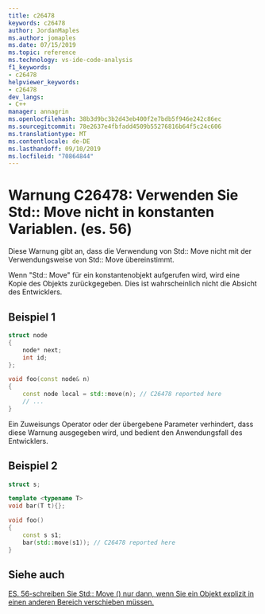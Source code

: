 ```yaml
---
title: c26478
keywords: c26478
author: JordanMaples
ms.author: jomaples
ms.date: 07/15/2019
ms.topic: reference
ms.technology: vs-ide-code-analysis
f1_keywords:
- c26478
helpviewer_keywords:
- c26478
dev_langs:
- C++
manager: annagrin
ms.openlocfilehash: 38b3d9bc3b2d43eb400f2e7bdb5f946e242c86ec
ms.sourcegitcommit: 78e2637e4fbfadd4509b55276816b64f5c24c606
ms.translationtype: MT
ms.contentlocale: de-DE
ms.lasthandoff: 09/10/2019
ms.locfileid: "70864844"
---
```

# <a name="warning-c26478-dont-use-stdmove-on-constant-variables-es56"></a>Warnung C26478: Verwenden Sie Std:: Move nicht in konstanten Variablen. (es. 56)

Diese Warnung gibt an, dass die Verwendung von Std:: Move nicht mit der Verwendungsweise von Std:: Move übereinstimmt.

Wenn "Std:: Move" für ein konstantenobjekt aufgerufen wird, wird eine Kopie des Objekts zurückgegeben. Dies ist wahrscheinlich nicht die Absicht des Entwicklers.

## <a name="example-1"></a>Beispiel 1

```cpp
struct node
{
    node* next;
    int id;
};

void foo(const node& n)
{
    const node local = std::move(n); // C26478 reported here
    // ...
}
```

Ein Zuweisungs Operator oder der übergebene Parameter verhindert, dass diese Warnung ausgegeben wird, und bedient den Anwendungsfall des Entwicklers.

## <a name="example-2"></a>Beispiel 2

```cpp
struct s;

template <typename T>
void bar(T t){};

void foo()
{
    const s s1;
    bar(std::move(s1)); // C26478 reported here
}
```

## <a name="see-also"></a>Siehe auch
[ES. 56-schreiben Sie Std:: Move () nur dann, wenn Sie ein Objekt explizit in einen anderen Bereich verschieben müssen.](https://github.com/isocpp/CppCoreGuidelines/blob/master/CppCoreGuidelines.md#es56-write-stdmove-only-when-you-need-to-explicitly-move-an-object-to-another-scope)
